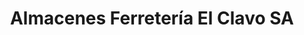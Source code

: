 ---
title: "Almacenes Ferretería El Clavo SA"
url: /valdepenas/almacenes-ferreteria-el-clavo-sa/
shop: Baumarkt
---